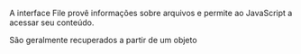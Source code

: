 A interface File provê informações sobre arquivos e permite ao JavaScript  a acessar seu conteúdo.

São geralmente recuperados a partir de um objeto  